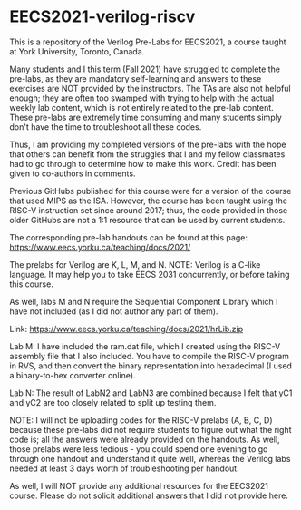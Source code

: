 # EECS2021-verilog-riscv

This is a repository of the Verilog Pre-Labs for EECS2021, a course taught at York University, Toronto, Canada.

Many students and I this term (Fall 2021) have struggled to complete the pre-labs, as they are mandatory self-learning and answers to these exercises are NOT provided by the instructors. The TAs are also not helpful enough; they are often too swamped with trying to help with the actual weekly lab content, which is not entirely related to the pre-lab content.
These pre-labs are extremely time consuming and many students simply don't have the time to troubleshoot all these codes.

Thus, I am providing my completed versions of the pre-labs with the hope that others can benefit from the struggles that I and my fellow classmates had to go through to determine how to make this work. Credit has been given to co-authors in comments.

Previous GitHubs published for this course were for a version of the course that used MIPS as the ISA.
However, the course has been taught using the RISC-V instruction set since around 2017; thus, the code provided in those older GitHubs are not a 1:1 resource that can be used by current students.

The corresponding pre-lab handouts can be found at this page: https://www.eecs.yorku.ca/teaching/docs/2021/

The prelabs for Verilog are K, L, M, and N. NOTE: Verilog is a C-like language. It may help you to take EECS 2031 concurrently, or before taking this course.

As well, labs M and N require the Sequential Component Library which I have not included (as I did not author any part of them).

Link: https://www.eecs.yorku.ca/teaching/docs/2021/hrLib.zip

Lab M: I have included the ram.dat file, which I created using the RISC-V assembly file that I also included. You have to compile the RISC-V program in RVS, and then convert the binary representation into hexadecimal (I used a binary-to-hex converter online).

Lab N: The result of LabN2 and LabN3 are combined because I felt that yC1 and yC2 are too closely related to split up testing them.

NOTE: I will not be uploading codes for the RISC-V prelabs (A, B, C, D) because these pre-labs did not require students to figure out what the right code is; all the answers were already provided on the handouts. As well, those prelabs were less tedious - you could spend one evening to go through one handout and understand it quite well, whereas the Verilog labs needed at least 3 days worth of troubleshooting per handout.

As well, I will NOT provide any additional resources for the EECS2021 course. Please do not solicit additional answers that I did not provide here.
